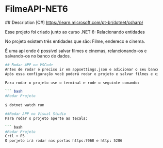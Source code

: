 # FilmeAPI-NET6

﻿## Description
[C#] https://learn.microsoft.com/pt-br/dotnet/csharp/ 


Esse projeto foi criado junto ao curso .NET 6: Relacionando entidades

No projeto existem três entidades que são: Filme, endereco e cinema.

É uma api onde é possível salvar filmes e cinemas, relancionando-os e salvando-os no banco de dados. 

```bash
## Rodar APP no VSCode
Antes de rodar é preciso ir em appsettings.json e adicionar o seu banco de dados MySQL.
Após essa configuração você poderá rodar o projeto e salvar filmes e cinemas 

Para rodar o projeto use o terminal e rode o seguinte comando:

``` bash
#Rodar Projeto
 
$ dotnet watch run

##Rodar APP no Visual Studio
Para rodar o projeto aperte as tecals:

``` bash
#Rodar Projeto 
Crtl + F5
O porjeto irá rodar nas portas https:7060 e http: 5206

